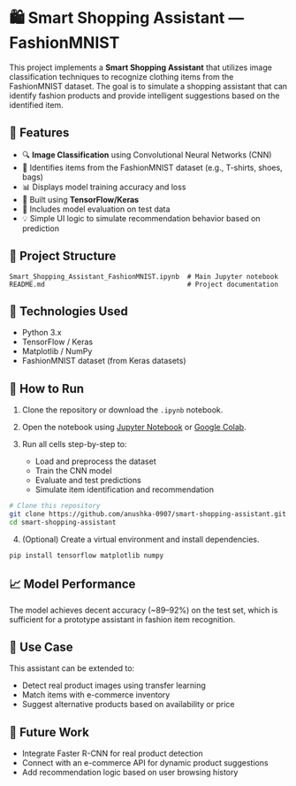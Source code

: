 # 🛍️ Smart Shopping Assistant — FashionMNIST

This project implements a **Smart Shopping Assistant** that utilizes image classification techniques to recognize clothing items from the FashionMNIST dataset. The goal is to simulate a shopping assistant that can identify fashion products and provide intelligent suggestions based on the identified item.

## 📌 Features

* 🔍 **Image Classification** using Convolutional Neural Networks (CNN)
* 👕 Identifies items from the FashionMNIST dataset (e.g., T-shirts, shoes, bags)
* 📊 Displays model training accuracy and loss
* 🧠 Built using **TensorFlow/Keras**
* 🧪 Includes model evaluation on test data
* 💡 Simple UI logic to simulate recommendation behavior based on prediction

## 📂 Project Structure

```
Smart_Shopping_Assistant_FashionMNIST.ipynb  # Main Jupyter notebook
README.md                                    # Project documentation
```

## 🧰 Technologies Used

* Python 3.x
* TensorFlow / Keras
* Matplotlib / NumPy
* FashionMNIST dataset (from Keras datasets)

## 🚀 How to Run

1. Clone the repository or download the `.ipynb` notebook.
2. Open the notebook using [Jupyter Notebook](https://jupyter.org/) or [Google Colab](https://colab.research.google.com/).
3. Run all cells step-by-step to:

   * Load and preprocess the dataset
   * Train the CNN model
   * Evaluate and test predictions
   * Simulate item identification and recommendation

```bash
# Clone this repository
git clone https://github.com/anushka-0907/smart-shopping-assistant.git
cd smart-shopping-assistant
```

4. (Optional) Create a virtual environment and install dependencies.

```bash
pip install tensorflow matplotlib numpy
```

## 📈 Model Performance

The model achieves decent accuracy (\~89–92%) on the test set, which is sufficient for a prototype assistant in fashion item recognition.

## 🎯 Use Case

This assistant can be extended to:

* Detect real product images using transfer learning
* Match items with e-commerce inventory
* Suggest alternative products based on availability or price

## 🧠 Future Work

* Integrate Faster R-CNN for real product detection
* Connect with an e-commerce API for dynamic product suggestions
* Add recommendation logic based on user browsing history
